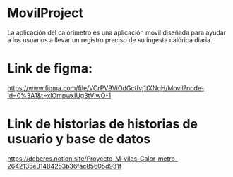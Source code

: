 # MovilProject
La aplicación del calorímetro es una aplicación móvil diseñada para ayudar a los usuarios a llevar un registro preciso de su ingesta calórica diaria.

# Link de figma:
https://www.figma.com/file/VCrPV9ViOdGctfvj1tXNqH/Movil?node-id=0%3A1&t=xlOmpwxIUg3tViwQ-1

# Link de historias de historias de usuario y base de datos
https://deberes.notion.site/Proyecto-M-viles-Calor-metro-2642135e31484253b36fac85605d931f
